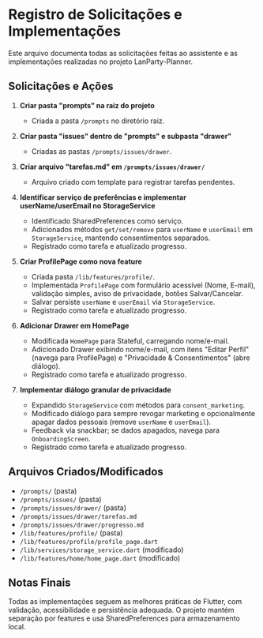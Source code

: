 # Registro de Solicitações e Implementações

Este arquivo documenta todas as solicitações feitas ao assistente e as implementações realizadas no projeto LanParty-Planner.

## Solicitações e Ações

1. **Criar pasta "prompts" na raiz do projeto**
   - Criada a pasta `/prompts` no diretório raiz.

2. **Criar pasta "issues" dentro de "prompts" e subpasta "drawer"**
   - Criadas as pastas `/prompts/issues/drawer`.

3. **Criar arquivo "tarefas.md" em `/prompts/issues/drawer/`**
   - Arquivo criado com template para registrar tarefas pendentes.

4. **Identificar serviço de preferências e implementar userName/userEmail no StorageService**
   - Identificado SharedPreferences como serviço.
   - Adicionados métodos `get/set/remove` para `userName` e `userEmail` em `StorageService`, mantendo consentimentos separados.
   - Registrado como tarefa e atualizado progresso.

5. **Criar ProfilePage como nova feature**
   - Criada pasta `/lib/features/profile/`.
   - Implementada `ProfilePage` com formulário acessível (Nome, E-mail), validação simples, aviso de privacidade, botões Salvar/Cancelar.
   - Salvar persiste `userName` e `userEmail` via `StorageService`.
   - Registrado como tarefa e atualizado progresso.

6. **Adicionar Drawer em HomePage**
   - Modificada `HomePage` para Stateful, carregando nome/e-mail.
   - Adicionado Drawer exibindo nome/e-mail, com itens "Editar Perfil" (navega para ProfilePage) e "Privacidade & Consentimentos" (abre diálogo).
   - Registrado como tarefa e atualizado progresso.

7. **Implementar diálogo granular de privacidade**
   - Expandido `StorageService` com métodos para `consent_marketing`.
   - Modificado diálogo para sempre revogar marketing e opcionalmente apagar dados pessoais (remove `userName` e `userEmail`).
   - Feedback via snackbar; se dados apagados, navega para `OnboardingScreen`.
   - Registrado como tarefa e atualizado progresso.

## Arquivos Criados/Modificados

- `/prompts/` (pasta)
- `/prompts/issues/` (pasta)
- `/prompts/issues/drawer/` (pasta)
- `/prompts/issues/drawer/tarefas.md`
- `/prompts/issues/drawer/progresso.md`
- `/lib/features/profile/` (pasta)
- `/lib/features/profile/profile_page.dart`
- `/lib/services/storage_service.dart` (modificado)
- `/lib/features/home/home_page.dart` (modificado)

## Notas Finais

Todas as implementações seguem as melhores práticas de Flutter, com validação, acessibilidade e persistência adequada. O projeto mantém separação por features e usa SharedPreferences para armazenamento local.